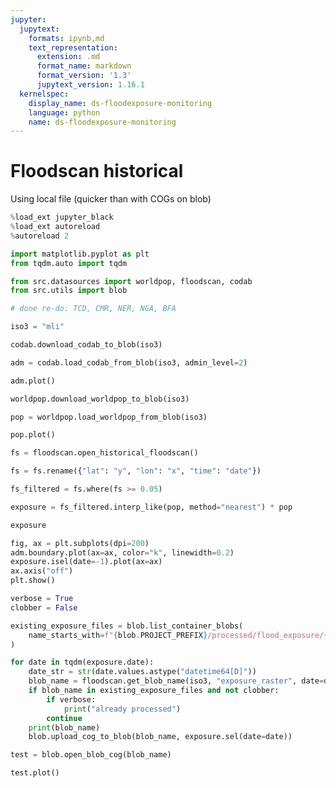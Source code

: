 ```yaml
---
jupyter:
  jupytext:
    formats: ipynb,md
    text_representation:
      extension: .md
      format_name: markdown
      format_version: '1.3'
      jupytext_version: 1.16.1
  kernelspec:
    display_name: ds-floodexposure-monitoring
    language: python
    name: ds-floodexposure-monitoring
---
```


# Floodscan historical

Using local file (quicker than with COGs on blob)

```python
%load_ext jupyter_black
%load_ext autoreload
%autoreload 2
```

```python
import matplotlib.pyplot as plt
from tqdm.auto import tqdm

from src.datasources import worldpop, floodscan, codab
from src.utils import blob
```

```python
# done re-do: TCD, CMR, NER, NGA, BFA
```

```python
iso3 = "mli"
```

```python
codab.download_codab_to_blob(iso3)
```

```python
adm = codab.load_codab_from_blob(iso3, admin_level=2)
```

```python
adm.plot()
```

```python
worldpop.download_worldpop_to_blob(iso3)
```

```python
pop = worldpop.load_worldpop_from_blob(iso3)
```

```python
pop.plot()
```

```python
fs = floodscan.open_historical_floodscan()
```

```python
fs = fs.rename({"lat": "y", "lon": "x", "time": "date"})
```

```python
fs_filtered = fs.where(fs >= 0.05)
```

```python
exposure = fs_filtered.interp_like(pop, method="nearest") * pop
```

```python
exposure
```

```python
fig, ax = plt.subplots(dpi=200)
adm.boundary.plot(ax=ax, color="k", linewidth=0.2)
exposure.isel(date=-1).plot(ax=ax)
ax.axis("off")
plt.show()
```

```python
verbose = True
clobber = False

existing_exposure_files = blob.list_container_blobs(
    name_starts_with=f"{blob.PROJECT_PREFIX}/processed/flood_exposure/{iso3}/"
)

for date in tqdm(exposure.date):
    date_str = str(date.values.astype("datetime64[D]"))
    blob_name = floodscan.get_blob_name(iso3, "exposure_raster", date=date_str)
    if blob_name in existing_exposure_files and not clobber:
        if verbose:
            print("already processed")
        continue
    print(blob_name)
    blob.upload_cog_to_blob(blob_name, exposure.sel(date=date))
```

```python
test = blob.open_blob_cog(blob_name)
```

```python
test.plot()
```

```python

```
